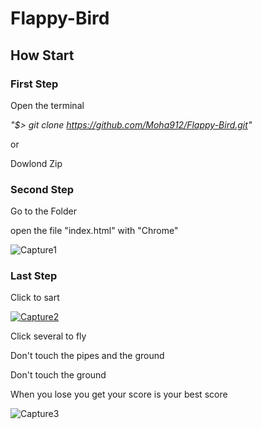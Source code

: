 # Flappy-Bird


## How Start

### First Step


Open the terminal

*"$> git clone https://github.com/Moha912/Flappy-Bird.git"*

or

Dowlond Zip

### Second Step


Go to the Folder

open the file "index.html" with "Chrome"

![Capture1](https://user-images.githubusercontent.com/68616123/88112217-ae2b2580-cbaf-11ea-9a9b-9b4f2da1009e.png)


### Last Step


Click to sart

[
![Capture2](https://user-images.githubusercontent.com/68616123/88111152-b5e9ca80-cbad-11ea-98f7-ab753ce79a82.png)
](url)

Click several to fly

Don't touch the pipes and the ground

Don't touch the ground

When you lose you get your score is your best score

![Capture3](https://user-images.githubusercontent.com/68616123/88112832-ee3ed800-cbb0-11ea-9791-a126f525a6fa.png)
